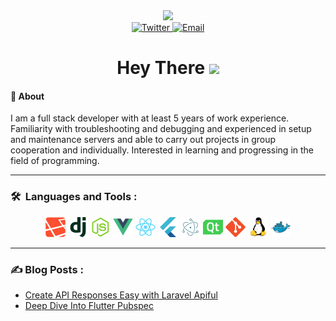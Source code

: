 <div id="header" align="center">
  <img src="https://media.giphy.com/media/v1.Y2lkPTc5MGI3NjExMDYzZjM0Y2ZjNDI4M2NmMmJlNWM0NjhlMjQyMGY4MzBlMTJkZjQzZCZjdD1n/KNP5EQE5n2nczSFYpD/giphy.gif" width="160"/>
</div>

<div id="badges" align="center">
  <a href="https://twitter.com/prodemmi" target="_blank">
    <img alt="Twitter" src="https://img.shields.io/badge/Twitter-%231DA1F2.svg?style=for-the-badge&logo=Twitter&logoColor=white">
  </a>
  <a href="mailto:prodemmi@gmail.com?subject=From github" target="_blank">
    <img alt="Email" src="https://img.shields.io/badge/Gmail-D14836?style=for-the-badge&logo=gmail&logoColor=white">
  </a>
<!--   <p align="center"><img src="https://komarev.com/ghpvc/?username=prodemmi&style=flat-square&color=blue" alt=""></p> -->
</div>

<h1 align="center">Hey There <img src="https://media.giphy.com/media/hvRJCLFzcasrR4ia7z/giphy.gif" width="42"></h1>

#### :man: About

I am a full stack developer with at least 5 years of work experience.
Familiarity with troubleshooting and debugging and experienced in setup and
maintenance servers and able to carry out projects in group cooperation and individually.
Interested in learning and progressing in the field of programming.

---

### 🛠 &nbsp;Languages and Tools :

<div align="center">
 <img src="https://github.com/devicons/devicon/blob/master/icons/laravel/laravel-plain.svg" width="32" height="32"/>
 <img src="https://github.com/devicons/devicon/blob/master/icons/django/django-plain.svg" width="32" height="32"/>
 <img src="https://github.com/devicons/devicon/blob/master/icons/nodejs/nodejs-original.svg" width="32" height="32"/>
 <img src="https://github.com/devicons/devicon/blob/master/icons/vuejs/vuejs-original.svg" width="32" height="32"/>
 <img src="https://github.com/devicons/devicon/blob/master/icons/react/react-original.svg" width="32" height="32"/>
 <img src="https://github.com/devicons/devicon/blob/master/icons/flutter/flutter-original.svg" width="32" height="32"/>
 <img src="https://github.com/devicons/devicon/blob/master/icons/electron/electron-original.svg" width="32" height="32"/>
 <img src="https://github.com/devicons/devicon/blob/master/icons/qt/qt-original.svg" width="32" height="32"/>
 <img src="https://github.com/devicons/devicon/blob/master/icons/git/git-original.svg" width="32" height="32"/>
 <img src="https://github.com/devicons/devicon/blob/master/icons/linux/linux-original.svg" width="32" height="32"/>
 <img src="https://github.com/devicons/devicon/blob/master/icons/docker/docker-original.svg" width="32" height="32"/>
</div>

---

### ✍️ Blog Posts : 
- [Create API Responses Easy with Laravel Apiful](https://medium.com/@prodemmi/create-api-responses-easily-with-apiful-738ff5393b1a)
- [Deep Dive Into Flutter Pubspec](https://virgool.io/flutter-community/flutter-deep-dive-pubspec-r6mwk1rpzzau)
